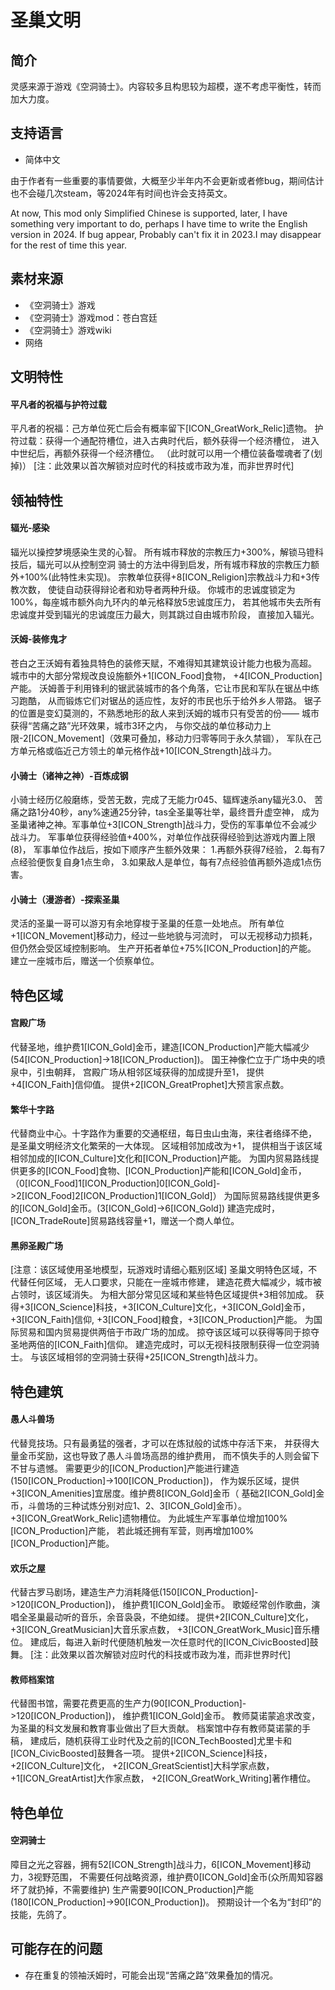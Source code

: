 # 圣巢文明

## 简介

灵感来源于游戏《空洞骑士》。内容较多且构思较为超模，遂不考虑平衡性，转而加大力度。

## 支持语言

+ 简体中文

由于作者有一些重要的事情要做，大概至少半年内不会更新或者修bug，期间估计也不会碰几次steam，等2024年有时间也许会支持英文。

At now, This mod only Simplified Chinese is supported, later, I have something very important to do, perhaps I have time to write the English version in 2024. If bug appear, Probably can't fix it in 2023.I may disappear for the rest of time this year.

## 素材来源

+ 《空洞骑士》游戏
+ 《空洞骑士》游戏mod：苍白宫廷
+ 《空洞骑士》游戏wiki
+ 网络

## 文明特性

#### 平凡者的祝福与护符过载

平凡者的祝福：己方单位死亡后会有概率留下[ICON_GreatWork_Relic]遗物。
护符过载：获得一个通配符槽位，进入古典时代后，额外获得一个经济槽位，
进入中世纪后，再额外获得一个经济槽位。
（此时就可以用一个槽位装备噬魂者了(划掉)）
[注：此效果以首次解锁对应时代的科技或市政为准，而非世界时代]

## 领袖特性

#### 辐光-感染

辐光以操控梦境感染生灵的心智。
所有城市释放的宗教压力+300%，解锁马镫科技后，辐光可以从控制空洞
骑士的方法中得到启发，所有城市释放的宗教压力额外+100%(此特性未实现)。
宗教单位获得+8[ICON_Religion]宗教战斗力和+3传教次数，
使徒自动获得辩论者和劝导者两种升级。
你城市的忠诚度锁定为100%，每座城市额外向九环内的单元格释放5忠诚度压力，
若其他城市失去所有忠诚度并受到辐光的忠诚度压力最大，则其跳过自由城市阶段，
直接加入辐光。

#### 沃姆-装修鬼才

苍白之王沃姆有着独具特色的装修天赋，不难得知其建筑设计能力也极为高超。
城市中的大部分常规改良设施额外+1[ICON_Food]食物，
+4[ICON_Production]产能。
沃姆善于利用锋利的锯武装城市的各个角落，它让市民和军队在锯丛中练习跑酷，
从而锻炼它们对锯丛的适应性，友好的市民也乐于给外乡人带路。
锯子的位置是变幻莫测的，不熟悉地形的敌人来到沃姆的城市只有受苦的份——
城市获得“苦痛之路”光环效果，城市3环之内，
与你交战的单位移动力上限-2[ICON_Movement]（效果可叠加，移动力归零等同于永久禁锢），
军队在己方单元格或临近己方领土的单元格作战+10[ICON_Strength]战斗力。

#### 小骑士（诸神之神）-百炼成钢

小骑士经历亿般磨练，受苦无数，完成了无能力r045、辐辉速杀any辐光3.0、
苦痛之路1分40秒，any%速通25分钟，tas全圣巢等壮举，最终晋升虚空神，
成为圣巢诸神之神。军事单位+3[ICON_Strength]战斗力，受伤的军事单位不会减少战斗力。
军事单位获得经验值+400%，对单位作战获得经验到达游戏内置上限(8)，
军事单位作战后，按如下顺序产生额外效果：
1.再额外获得7经验，
2.每有7点经验便恢复自身1点生命，
3.如果敌人是单位，每有7点经验值再额外造成1点伤害。

#### 小骑士（漫游者）-探索圣巢

灵活的圣巢一哥可以游刃有余地穿梭于圣巢的任意一处地点。
所有单位+1[ICON_Movement]移动力，经过一些地貌与河流时，
可以无视移动力损耗，但仍然会受区域控制影响。
生产开拓者单位+75%[ICON_Production]的产能。
建立一座城市后，赠送一个侦察单位。

## 特色区域

#### 宫殿广场

代替圣地，维护费1[ICON_Gold]金币，建造[ICON_Production]产能大幅减少
(54[ICON_Production]->18[ICON_Production])。
国王神像伫立于广场中央的喷泉中，引虫朝拜，
宫殿广场从相邻区域获得的加成提升至1，
提供+4[ICON_Faith]信仰值。
提供+2[ICON_GreatProphet]大预言家点数。

#### 繁华十字路

代替商业中心。十字路作为重要的交通枢纽，每日虫山虫海，来往者络绎不绝，
是圣巢文明经济文化繁荣的一大体现。
区域相邻加成改为+1，
提供相当于该区域相邻加成的[ICON_Culture]文化和[ICON_Production]产能。
为国内贸易路线提供更多的[ICON_Food]食物、[ICON_Production]产能和[ICON_Gold]金币，
（0[ICON_Food]1[ICON_Production]0[ICON_Gold]->2[ICON_Food]2[ICON_Production]1[ICON_Gold]）
为国际贸易路线提供更多的[ICON_Gold]金币。(3[ICON_Gold]->6[ICON_Gold])
建造完成时，[ICON_TradeRoute]贸易路线容量+1，赠送一个商人单位。

#### 黑卵圣殿广场

[注意：该区域使用圣地模型，玩游戏时请细心甄别区域]
圣巢文明特色区域，不代替任何区域， 无人口要求，只能在一座城市修建，
建造花费大幅减少，城市被占领时，该区域消失。
为相大部分常见区域和某些特色区域提供+3相邻加成。
获得+3[ICON_Science]科技，+3[ICON_Culture]文化，+3[ICON_Gold]金币，
+3[ICON_Faith]信仰, +3[ICON_Food]粮食，+3[ICON_Production]产能。
为国际贸易和国内贸易提供两倍于市政广场的加成。
掠夺该区域可以获得等同于掠夺圣地两倍的[ICON_Faith]信仰。
建造完成时，可以无视科技限制获得一位空洞骑士。
与该区域相邻的空洞骑士获得+25[ICON_Strength]战斗力。

## 特色建筑

#### 愚人斗兽场

代替竞技场。只有最勇猛的强者，才可以在炼狱般的试炼中存活下来，
并获得大量金币奖励，这也导致了愚人斗兽场高昂的维护费用，
而不慎失手的人则会留下不甘与遗憾。
需要更少的[ICON_Production]产能进行建造(150[ICON_Production]->100[ICON_Production])，
作为娱乐区域，提供+3[ICON_Amenities]宜居度。维护费8[ICON_Gold]金币（
基础2[ICON_Gold]金币，斗兽场的三种试炼分别对应1、2、3[ICON_Gold]金币）。
+3[ICON_GreatWork_Relic]遗物槽位。
为此城生产军事单位增加100%[ICON_Production]产能，
若此城还拥有军营，则再增加100%[ICON_Production]产能。

#### 欢乐之屋

代替古罗马剧场，建造生产力消耗降低(150[ICON_Production]->120[ICON_Production])，
维护费1[ICON_Gold]金币。
歌姬经常创作歌曲，演唱全圣巢最动听的音乐，余音袅袅，不绝如缕。
提供+2[ICON_Culture]文化，+3[ICON_GreatMusician]大音乐家点数，
+3[ICON_GreatWork_Music]音乐槽位。
建成后，每进入新时代便随机触发一次任意时代的[ICON_CivicBoosted]鼓舞。
[注：此效果以首次解锁对应时代的科技或市政为准，而非世界时代]

#### 教师档案馆

代替图书馆，需要花费更高的生产力(90[ICON_Production]->120[ICON_Production])，
维护费1[ICON_Gold]金币。
教师莫诺蒙追求改变，为圣巢的科文发展和教育事业做出了巨大贡献。
档案馆中存有教师莫诺蒙的手稿，
建成后，随机获得工业时代及之前的[ICON_TechBoosted]尤里卡和[ICON_CivicBoosted]鼓舞各一项。
提供+2[ICON_Science]科技，+2[ICON_Culture]文化，
+2[ICON_GreatScientist]大科学家点数，+1[ICON_GreatArtist]大作家点数，
+2[ICON_GreatWork_Writing]著作槽位。

## 特色单位

#### 空洞骑士

障目之光之容器，拥有52[ICON_Strength]战斗力，6[ICON_Movement]移动力，3视野范围，
不需要任何战略资源，维护费0[ICON_Gold]金币(众所周知容器坏了就扔掉，不需要维护)
生产需要90[ICON_Production]产能(180[ICON_Production]->90[ICON_Production])。
预期设计一个名为“封印”的技能，先鸽了。

## 可能存在的问题

+ 存在重复的领袖沃姆时，可能会出现“苦痛之路”效果叠加的情况。